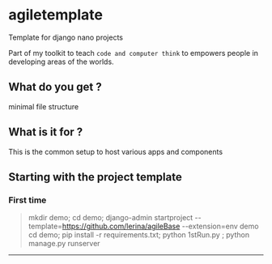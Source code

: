 # agiletemplate
Template for django nano projects

Part of my toolkit to teach `code and computer think` to empowers people 
in developing areas of the worlds. 


## What do you get ?
minimal file structure

## What is it for ?
This is the common setup to host various apps and components

## Starting with the project template


### First time
> mkdir demo; cd demo; 
> django-admin startproject --template=https://github.com/lerina/agileBase --extension=env demo 
> cd demo; pip install -r requirements.txt; python 1stRun.py ; python manage.py runserver

----


